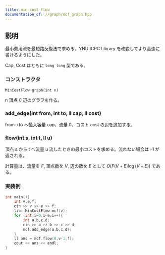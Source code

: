 ```yaml
---
title: min cost flow
documentation_of: //graph/mcf_graph.hpp
---
```


## 説明

最小費用流を最短路反復法で求める。YNU ICPC Library を改変してより高速に書けるようにした。

Cap, Cost はともに `long long` 型である。

### コンストラクタ

`MinCostFlow graph(int n)`

n 頂点 0 辺のグラフを作る。

### add_edge(int from, int to, ll cap, ll cost)

from→to へ最大容量 cap、流量 0、コスト cost の辺を追加する。

### flow(int s, int t, ll u)

頂点 s から t へ流量 u 流したときの最小コストを求める。流れない場合は -1 が返される。

計算量は、流量を $F$, 頂点数を $V$, 辺の数を $E$ として $O(F(V+E)\log(V+E))$ である。

### 実装例

```cpp
int main(){
	int v,e,f;
	cin >> v >> e >> f;
	lib::MinCostFlow mcf(v);
	for (int i=0;i<e;i++){
		int a,b,c,d;
		cin >> a >> b >> c >> d;
		mcf.add_edge(a,b,c,d);
	}
	ll ans = mcf.flow(0,v-1,f);
	cout << ans << endl;
}
```